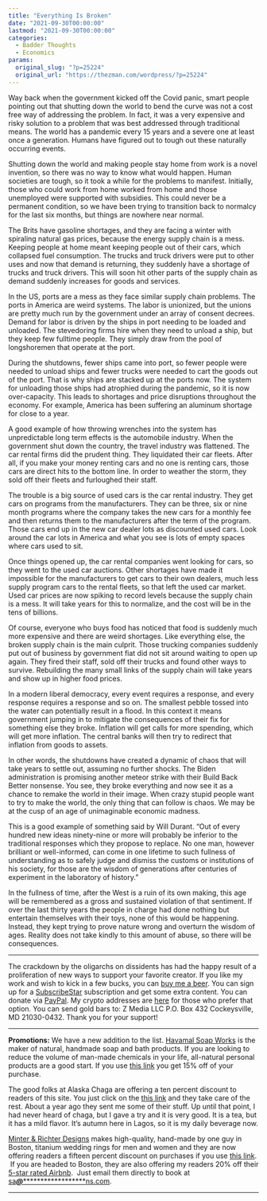 ```yaml
---
title: "Everything Is Broken"
date: "2021-09-30T00:00:00"
lastmod: "2021-09-30T00:00:00"
categories:
  - Badder Thoughts
  - Economics
params:
  original_slug: "?p=25224"
  original_url: "https://thezman.com/wordpress/?p=25224"
---
```


Way back when the government kicked off the Covid panic, smart people
pointing out that shutting down the world to bend the curve was not a
cost free way of addressing the problem. In fact, it was a very
expensive and risky solution to a problem that was best addressed
through traditional means. The world has a pandemic every 15 years and a
severe one at least once a generation. Humans have figured out to tough
out these naturally occurring events.

Shutting down the world and making people stay home from work is a novel
invention, so there was no way to know what would happen. Human
societies are tough, so it took a while for the problems to manifest.
Initially, those who could work from home worked from home and those
unemployed were supported with subsidies. This could never be a
permanent condition, so we have been trying to transition back to
normalcy for the last six months, but things are nowhere near normal.

The Brits have gasoline shortages, and they are facing a winter with
spiraling natural gas prices, because the energy supply chain is a mess.
Keeping people at home meant keeping people out of their cars, which
collapsed fuel consumption. The trucks and truck drivers were put to
other uses and now that demand is returning, they suddenly have a
shortage of trucks and truck drivers. This will soon hit other parts of
the supply chain as demand suddenly increases for goods and services.

In the US, ports are a mess as they face similar supply chain problems.
The ports in America are weird systems. The labor is unionized, but the
unions are pretty much run by the government under an array of consent
decrees. Demand for labor is driven by the ships in port needing to be
loaded and unloaded. The stevedoring firms hire when they need to unload
a ship, but they keep few fulltime people. They simply draw from the
pool of longshoremen that operate at the port.

During the shutdowns, fewer ships came into port, so fewer people were
needed to unload ships and fewer trucks were needed to cart the goods
out of the port. That is why ships are stacked up at the ports now. The
system for unloading those ships had atrophied during the pandemic, so
it is now over-capacity. This leads to shortages and price disruptions
throughout the economy. For example, America has been suffering an
aluminum shortage for close to a year.

A good example of how throwing wrenches into the system has
unpredictable long term effects is the automobile industry. When the
government shut down the country, the travel industry was flattened. The
car rental firms did the prudent thing. They liquidated their car
fleets. After all, if you make your money renting cars and no one is
renting cars, those cars are direct hits to the bottom line. In order to
weather the storm, they sold off their fleets and furloughed their
staff.

The trouble is a big source of used cars is the car rental industry.
They get cars on programs from the manufacturers. They can be three, six
or nine month programs where the company takes the new cars for a
monthly fee and then returns them to the manufacturers after the term of
the program. Those cars end up in the new car dealer lots as discounted
used cars. Look around the car lots in America and what you see is lots
of empty spaces where cars used to sit.

Once things opened up, the car rental companies went looking for cars,
so they went to the used car auctions. Other shortages have made it
impossible for the manufacturers to get cars to their own dealers, much
less supply program cars to the rental fleets, so that left the used car
market. Used car prices are now spiking to record levels because the
supply chain is a mess. It will take years for this to normalize, and
the cost will be in the tens of billions.

Of course, everyone who buys food has noticed that food is suddenly much
more expensive and there are weird shortages. Like everything else, the
broken supply chain is the main culprit. Those trucking companies
suddenly put out of business by government fiat did not sit around
waiting to open up again. They fired their staff, sold off their trucks
and found other ways to survive. Rebuilding the many small links of the
supply chain will take years and show up in higher food prices.

In a modern liberal democracy, every event requires a response, and
every response requires a response and so on. The smallest pebble tossed
into the water can potentially result in a flood. In this context it
means government jumping in to mitigate the consequences of their fix
for something else they broke. Inflation will get calls for more
spending, which will get more inflation. The central banks will then try
to redirect that inflation from goods to assets.

In other words, the shutdowns have created a dynamic of chaos that will
take years to settle out, assuming no further shocks. The Biden
administration is promising another meteor strike with their Build Back
Better nonsense. You see, they broke everything and now see it as a
chance to remake the world in their image. When crazy stupid people want
to try to make the world, the only thing that can follow is chaos. We
may be at the cusp of an age of unimaginable economic madness.

This is a good example of something said by Will Durant. “Out of every
hundred new ideas ninety-nine or more will probably be inferior to the
traditional responses which they propose to replace. No one man, however
brilliant or well-informed, can come in one lifetime to such fullness of
understanding as to safely judge and dismiss the customs or institutions
of his society, for those are the wisdom of generations after centuries
of experiment in the laboratory of history.”

In the fullness of time, after the West is a ruin of its own making,
this age will be remembered as a gross and sustained violation of that
sentiment. If over the last thirty years the people in charge had done
nothing but entertain themselves with their toys, none of this would be
happening. Instead, they kept trying to prove nature wrong and overturn
the wisdom of ages. Reality does not take kindly to this amount of
abuse, so there will be consequences.

------------------------------------------------------------------------

The crackdown by the oligarchs on dissidents has had the happy result of
a proliferation of new ways to support your favorite creator. If you
like my work and wish to kick in a few bucks, you can
<a href="https://www.buymeacoffee.com/mujolulu" rel="noopener"
target="_blank">buy me a beer</a>. You can sign up for a
<a href="https://www.subscribestar.com/the-z-blog" rel="noopener"
target="_blank">SubscribeStar</a> subscription and get some extra
content. You can donate via <a
href="https://www.paypal.com/donate/?cmd=_s-xclick&amp;hosted_button_id=UDAS2Q8JYA6CN&amp;source=url"
rel="noopener" target="_blank">PayPal</a>. My crypto addresses are
<a href="https://thezman.com/wordpress/?page_id=22713" rel="noopener"
target="_blank">here</a> for those who prefer that option. You can send
gold bars to: Z Media LLC P.O. Box 432 Cockeysville, MD 21030-0432.
Thank you for your support!

------------------------------------------------------------------------

**Promotions:** We have a new addition to the list.
<a href="https://havamalsoapworks.com/" rel="noopener"
target="_blank">Havamal Soap Works</a> is the maker of natural, handmade
soap and bath products. If you are looking to reduce the volume of
man-made chemicals in your life, all-natural personal products are a
good start. If you use
<a href="https://havamalsoapworks.com/discount/ZMAN" rel="noopener"
target="_blank">this link</a> you get 15% off of your purchase.

The good folks at Alaska Chaga are offering a ten percent discount to
readers of this site. You just click on the
<a href="https://alaskachaga.us/discount/ZMAN" rel="noopener noreferrer"
target="_blank">this link</a> and they take care of the rest. About a
year ago they sent me some of their stuff. Up until that point, I had
never heard of chaga, but I gave a try and it is very good. It is a tea,
but it has a mild flavor. It’s autumn here in Lagos, so it is my daily
beverage now.

<a href="https://www.minterandrichterdesigns.com/"
rel="noreferrer nofollow noopener" target="_blank">Minter &amp; Richter
Designs</a> makes high-quality, hand-made by one guy in Boston, titanium
wedding rings for men and women and they are now offering readers a
fifteen percent discount on purchases if you use
<a href="https://www.minterandrichterdesigns.com/discount/ZMAN"
rel="noreferrer nofollow noopener" target="_blank">this link</a>. 
 <span class="highlight"><span class="colour"><span class="font"><span class="size">If
you are headed to Boston, they are also offering my readers 20% off
their <a
href="https://www.airbnb.com/users/7988017/listings?user_id=7988017&amp;s=3"
rel="noopener noreferrer" target="_blank">5-star rated Airbnb</a>.  Just
email them directly to book at
<a href="mailto:sa***@*********************ns.com"
data-original-string="jKVQ4h/fW0+Jb2egg15Lfw==cb7KjXqq6rAEdBBpxHma3zJkrKEa3SAcHDgzxtHybCPy2A641MWHZdnfTYa0fPz/eb9"><span
class="apbct-email-encoder"
data-original-string="61BlqPPH3v7+aeYHDffudw==cb7e0cSiw286RDvoycbU5bH2EcOvLEFt4Ml7sWhv1jaLmJDOxqPz7cyS/gVARmWnR2Q"
title="This contact has been encoded by Anti-Spam by CleanTalk. Click to decode. To finish the decoding make sure that JavaScript is enabled in your browser.">sa<span
class="apbct-blur">***</span>@<span
class="apbct-blur">*********************</span>ns.com</span></a>.</span></span></span></span>

------------------------------------------------------------------------
